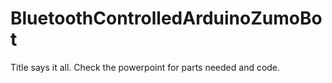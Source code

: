 # BluetoothControlledArduinoZumoBot
Title says it all. Check the powerpoint for parts needed and code.
